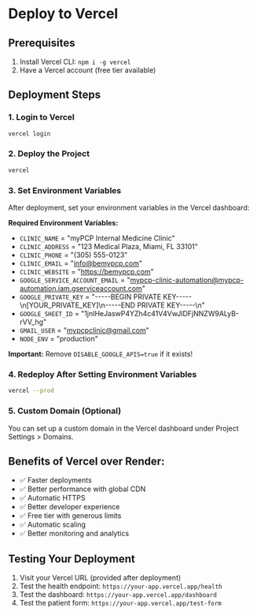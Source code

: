 # Deploy to Vercel

## Prerequisites
1. Install Vercel CLI: `npm i -g vercel`
2. Have a Vercel account (free tier available)

## Deployment Steps

### 1. Login to Vercel
```bash
vercel login
```

### 2. Deploy the Project
```bash
vercel
```

### 3. Set Environment Variables
After deployment, set your environment variables in the Vercel dashboard:

**Required Environment Variables:**
- `CLINIC_NAME` = "myPCP Internal Medicine Clinic"
- `CLINIC_ADDRESS` = "123 Medical Plaza, Miami, FL 33101"
- `CLINIC_PHONE` = "(305) 555-0123"
- `CLINIC_EMAIL` = "info@bemypcp.com"
- `CLINIC_WEBSITE` = "https://bemypcp.com"
- `GOOGLE_SERVICE_ACCOUNT_EMAIL` = "mypcp-clinic-automation@mypcp-automation.iam.gserviceaccount.com"
- `GOOGLE_PRIVATE_KEY` = "-----BEGIN PRIVATE KEY-----\n[YOUR_PRIVATE_KEY]\n-----END PRIVATE KEY-----\n"
- `GOOGLE_SHEET_ID` = "1jnIHeJaswP4YZh4c41V4VwJlDFjNNZW9ALyB-rVV_hg"
- `GMAIL_USER` = "mypcpclinic@gmail.com"
- `NODE_ENV` = "production"

**Important:** Remove `DISABLE_GOOGLE_APIS=true` if it exists!

### 4. Redeploy After Setting Environment Variables
```bash
vercel --prod
```

### 5. Custom Domain (Optional)
You can set up a custom domain in the Vercel dashboard under Project Settings > Domains.

## Benefits of Vercel over Render:
- ✅ Faster deployments
- ✅ Better performance with global CDN
- ✅ Automatic HTTPS
- ✅ Better developer experience
- ✅ Free tier with generous limits
- ✅ Automatic scaling
- ✅ Better monitoring and analytics

## Testing Your Deployment
1. Visit your Vercel URL (provided after deployment)
2. Test the health endpoint: `https://your-app.vercel.app/health`
3. Test the dashboard: `https://your-app.vercel.app/dashboard`
4. Test the patient form: `https://your-app.vercel.app/test-form`
